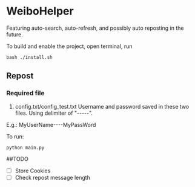 # WeiboHelper
Featuring auto-search, auto-refresh, and possibly auto reposting in the future.

To build and enable the project, open terminal, run
```
bash ./install.sh
```
## Repost
### Required file
1. config.txt/config_test.txt
Username and password saved in these two files. Using delimiter of "-----".

E.g.:
MyUserName----MyPassWord

To run:
```
python main.py
```

##TODO
- [ ] Store Cookies
- [ ] Check repost message length
